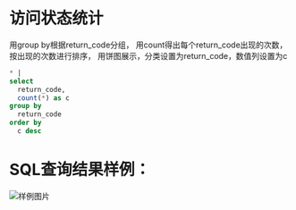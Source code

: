 # 访问状态统计

用group by根据return_code分组，
用count得出每个return_code出现的次数，
按出现的次数进行排序，
用饼图展示，分类设置为return_code，数值列设置为c



```SQL
* |
select
  return_code,
  count(*) as c
group by
  return_code
order by
  c desc
```

# SQL查询结果样例：

![样例图片](http://slsconsole.oss-cn-hangzhou.aliyuncs.com/sql_sample/26%E8%AE%BF%E9%97%AE%E7%8A%B6%E6%80%81%E7%BB%9F%E8%AE%A1.jpg)